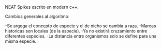 NEAT Spikes escrito en modern c++.



Cambios generales al algoritmo:

-Se argega el concepto de especie y el de nicho se cambia a raza.
-Marcas historicas son locales (de la especie).
-Ya no existirá cruzamiento entre diferentes especies.
-La distancia entre organismos solo se define para una misma especie.